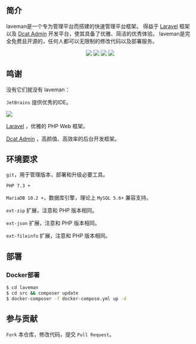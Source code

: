 ## 简介
laveman是一个专为管理平台而搭建的快速管理平台框架。
得益于 [Laravel](https://laravel.com/) 框架以及 [Dcat Admin](https://dcatadmin.com)
开发平台，使其具备了优雅、简洁的优秀体验。
laveman是完全免费且开源的，任何人都可以无限制的修改代码以及部署服务。

<p align="center">
    <img src="https://img.shields.io/badge/Latest Release-2.0.1-orange" />
    <img src="https://img.shields.io/badge/PHP-7.3+-green" />
    <img src="https://img.shields.io/badge/MariaDB-10.2+-blueviolet" />
    <img src="https://img.shields.io/badge/License-MIT-blue" />
</p>

## 鸣谢

没有它们就没有 laveman：

`JetBrains` 提供优秀的IDE。

<a href="https://www.jetbrains.com/?from=Chemex" target="_blank">
<img src="https://oss.celaraze.com/chemex/jetbrains.svg" />
</a>

[Laravel](https://laravel.com/) ，优雅的 PHP Web 框架。

[Dcat Admin](https://dcatadmin.com) ，高颜值、高效率的后台开发框架。

## 环境要求

`git`，用于管理版本，部署和升级必要工具。

`PHP 7.3 +`

`MariaDB 10.2 +`，数据库引擎，理论上 `MySQL 5.6+` 兼容支持。

`ext-zip` 扩展，注意和 PHP 版本相同。

`ext-json` 扩展，注意和 PHP 版本相同。

`ext-fileinfo` 扩展，注意和 PHP 版本相同。

## 部署

### Docker部署
```bash
$ cd laveman
$ cd src && composer update
$ docker-composer -f docker-compose.yml up -d
```

## 参与贡献

`Fork` 本仓库，修改代码，提交 `Pull Request`。